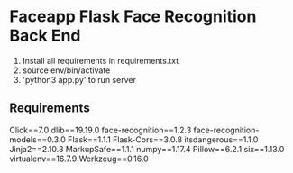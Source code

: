 # Faceapp Flask Face Recognition Back End

1. Install all requirements in requirements.txt
2. source env/bin/activate
3. 'python3 app.py' to run server

## Requirements
  Click==7.0
  dlib==19.19.0
  face-recognition==1.2.3
  face-recognition-models==0.3.0
  Flask==1.1.1
  Flask-Cors==3.0.8
  itsdangerous==1.1.0
  Jinja2==2.10.3
  MarkupSafe==1.1.1
  numpy==1.17.4
  Pillow==6.2.1
  six==1.13.0
  virtualenv==16.7.9
  Werkzeug==0.16.0